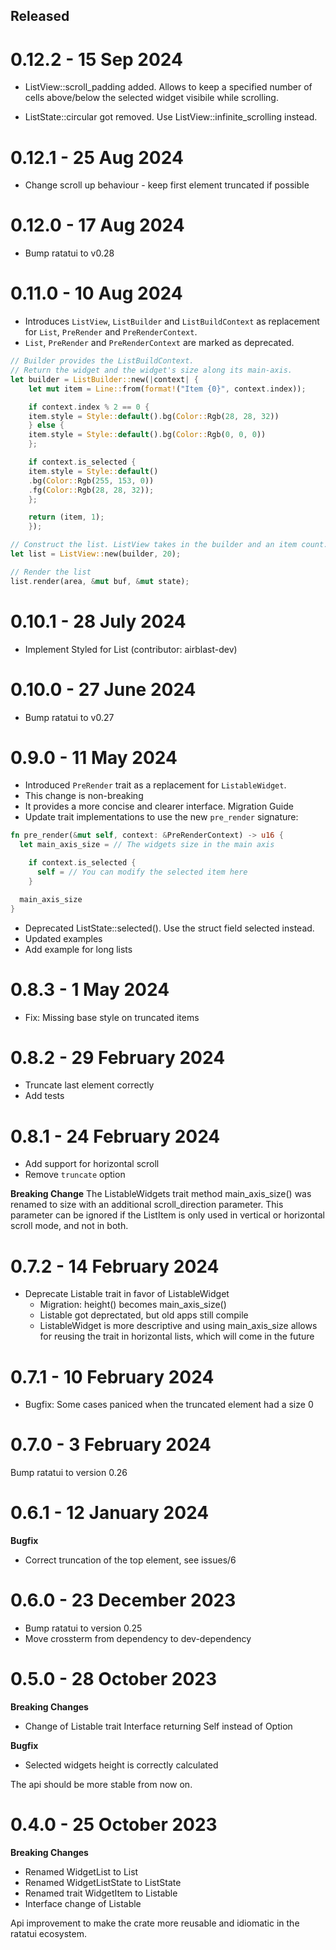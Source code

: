 Released
--------

0.12.2 - 15 Sep 2024
===================
- ListView::scroll_padding added. 
Allows to keep a specified number of cells above/below the selected widget visibile while scrolling.

- ListState::circular got removed. Use ListView::infinite_scrolling instead.

0.12.1 - 25 Aug 2024
===================
- Change scroll up behaviour - keep first element truncated if possible

0.12.0 - 17 Aug 2024
===================
- Bump ratatui to v0.28

0.11.0 - 10 Aug 2024
===================
- Introduces `ListView`, `ListBuilder` and `ListBuildContext` as replacement for `List`, `PreRender` and `PreRenderContext`.
- `List`, `PreRender` and `PreRenderContext` are marked as deprecated.
```rust
// Builder provides the ListBuildContext.
// Return the widget and the widget's size along its main-axis.
let builder = ListBuilder::new(|context| {
    let mut item = Line::from(format!("Item {0}", context.index));

    if context.index % 2 == 0 {
    item.style = Style::default().bg(Color::Rgb(28, 28, 32))
    } else {
    item.style = Style::default().bg(Color::Rgb(0, 0, 0))
    };

    if context.is_selected {
    item.style = Style::default()
    .bg(Color::Rgb(255, 153, 0))
    .fg(Color::Rgb(28, 28, 32));
    };

    return (item, 1);
    });

// Construct the list. ListView takes in the builder and an item count.
let list = ListView::new(builder, 20);

// Render the list
list.render(area, &mut buf, &mut state);
``` 

0.10.1 - 28 July 2024
===================
- Implement Styled for List (contributor: airblast-dev)
 
0.10.0 - 27 June 2024
===================
- Bump ratatui to v0.27

0.9.0 - 11 May 2024
===================
- Introduced `PreRender` trait as a replacement for `ListableWidget`.
- This change is non-breaking 
- It provides a more concise and clearer interface.
Migration Guide
- Update trait implementations to use the new `pre_render` signature:

```rust
fn pre_render(&mut self, context: &PreRenderContext) -> u16 {
  let main_axis_size = // The widgets size in the main axis

    if context.is_selected {
      self = // You can modify the selected item here
    }

  main_axis_size
}
```
- Deprecated ListState::selected(). Use the struct field selected instead.
- Updated examples
- Add example for long lists

0.8.3 - 1 May 2024 
===================
- Fix: Missing base style on truncated items

0.8.2 - 29 February 2024
===================
- Truncate last element correctly
- Add tests

0.8.1 - 24 February 2024
===================
- Add support for horizontal scroll
- Remove `truncate` option

**Breaking Change**
The ListableWidgets trait method main_axis_size() was renamed to
size with an additional scroll_direction parameter. This parameter
can be ignored if the ListItem is only used in vertical or horizontal
scroll mode, and not in both.

0.7.2 - 14 February 2024
===================
- Deprecate Listable trait in favor of ListableWidget
  - Migration: height() becomes main_axis_size()
  - Listable got deprectated, but old apps still compile
  - ListableWidget is more descriptive and using
    main_axis_size allows for reusing the trait 
    in horizontal lists, which will come in the future

0.7.1 - 10 February 2024
===================
- Bugfix: Some cases paniced when the truncated element had a size 0

0.7.0 - 3 February 2024
===================
Bump ratatui to version 0.26

0.6.1 - 12 January 2024
===================
**Bugfix**
- Correct truncation of the top element, see issues/6

0.6.0 - 23 December 2023
===================
- Bump ratatui to version 0.25
- Move crossterm from dependency to dev-dependency

0.5.0 - 28 October 2023
===================
**Breaking Changes**
- Change of Listable trait Interface returning Self instead of Option
  
**Bugfix**
- Selected widgets height is correctly calculated

The api should be more stable from now on.

0.4.0 - 25 October 2023
===================
**Breaking Changes**
- Renamed WidgetList to List
- Renamed WidgetListState to ListState
- Renamed trait WidgetItem to Listable
- Interface change of Listable

Api improvement to make the crate more reusable
and idiomatic in the ratatui ecosystem.
